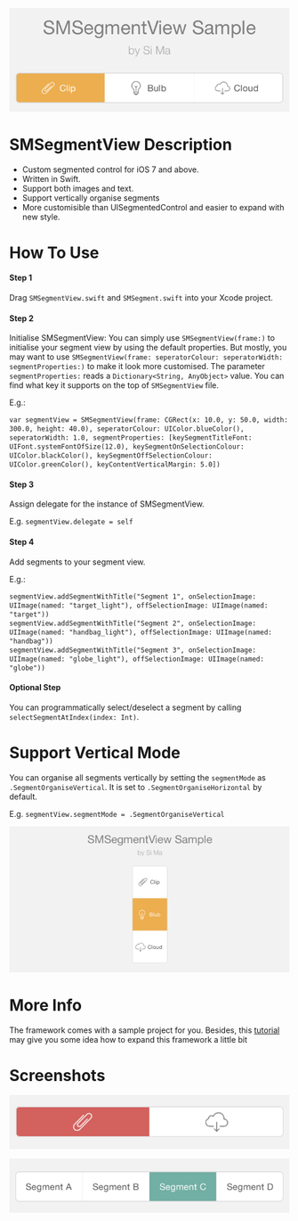 <p align="center"><img src ="/Screenshots/example_1.png"/></p>

# SMSegmentView Description
- Custom segmented control for iOS 7 and above.
- Written in Swift.
- Support both images and text.
- Support vertically organise segments
- More customisible than UISegmentedControl and easier to expand with new style.


# How To Use
#### Step 1
Drag `SMSegmentView.swift` and `SMSegment.swift` into your Xcode project.

#### Step 2
Initialise SMSegmentView:
You can simply use `SMSegmentView(frame:)` to initialise your segment view by using the default properties. 
But mostly, you may want to use `SMSegmentView(frame: seperatorColour: seperatorWidth: segmentProperties:)` to make it look more customised.
The parameter `segmentProperties:` reads a `Dictionary<String, AnyObject>` value. You can find what key it supports on the top of `SMSegmentView` file.

E.g.:
```
var segmentView = SMSegmentView(frame: CGRect(x: 10.0, y: 50.0, width: 300.0, height: 40.0), seperatorColour: UIColor.blueColor(), seperatorWidth: 1.0, segmentProperties: [keySegmentTitleFont: UIFont.systemFontOfSize(12.0), keySegmentOnSelectionColour: UIColor.blackColor(), keySegmentOffSelectionColour: UIColor.greenColor(), keyContentVerticalMargin: 5.0])
```

#### Step 3
Assign delegate for the instance of SMSegmentView.

E.g. `segmentView.delegate = self`

#### Step 4
Add segments to your segment view.

E.g.:
```
segmentView.addSegmentWithTitle("Segment 1", onSelectionImage: UIImage(named: "target_light"), offSelectionImage: UIImage(named: "target"))
segmentView.addSegmentWithTitle("Segment 2", onSelectionImage: UIImage(named: "handbag_light"), offSelectionImage: UIImage(named: "handbag"))
segmentView.addSegmentWithTitle("Segment 3", onSelectionImage: UIImage(named: "globe_light"), offSelectionImage: UIImage(named: "globe"))
```

#### Optional Step
You can programmatically select/deselect a segment by calling `selectSegmentAtIndex(index: Int)`.

# Support Vertical Mode
You can organise all segments vertically by setting the `segmentMode` as `.SegmentOrganiseVertical`. It is set to `.SegmentOrganiseHorizontal` by default.

E.g. `segmentView.segmentMode = .SegmentOrganiseVertical`

<p align="center"><img src ="/Screenshots/example_vertical.png"/></p>

# More Info
The framework comes with a sample project for you.
Besides, this <a href='http://keeptheseinmind.blogspot.co.uk/2015/01/custom-segmentedcontrol-in-swift.html'>tutorial</a> may give you some idea how to expand this framework a little bit

# Screenshots
<p align="center"><img src ="/Screenshots/example_2.png"/></p>
<p align="center"><img src ="/Screenshots/example_3.png"/></p>
